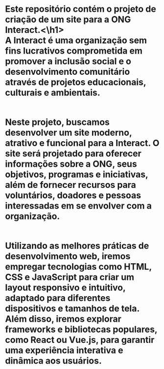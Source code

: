 <h1> Este repositório contém o projeto de criação de um site para a ONG Interact.<\h1> <br>
A Interact é uma organização sem fins lucrativos comprometida em promover a inclusão social e o desenvolvimento comunitário através de projetos educacionais, culturais e ambientais. <br><br>

Neste projeto, buscamos desenvolver um site moderno, atrativo e funcional para a Interact. O site será projetado para oferecer informações sobre a ONG, seus objetivos, programas e iniciativas, além de fornecer recursos para voluntários, doadores e pessoas interessadas em se envolver com a organização.<br><br>

Utilizando as melhores práticas de desenvolvimento web, iremos empregar tecnologias como HTML, CSS e JavaScript para criar um layout responsivo e intuitivo, adaptado para diferentes dispositivos e tamanhos de tela. Além disso, iremos explorar frameworks e bibliotecas populares, como React ou Vue.js, para garantir uma experiência interativa e dinâmica aos usuários.

